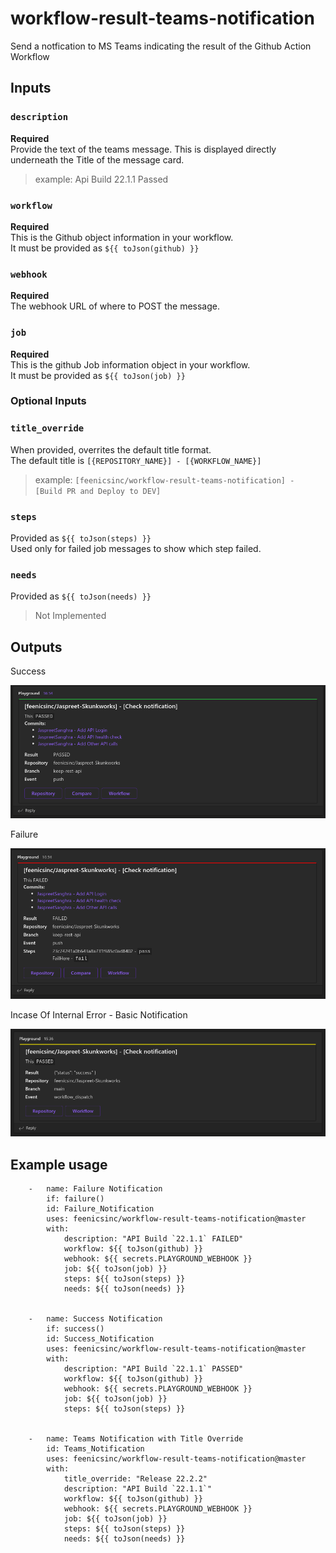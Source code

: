 # workflow-result-teams-notification

Send a notfication to MS Teams indicating the result of the Github Action Workflow

## Inputs

### `description`

**Required**  
Provide the text of the teams message. This is displayed directly underneath the Title of the message card.  
> example: Api Build 22.1.1 Passed

### `workflow`

**Required**  
This is the Github object information in your workflow.  
It must be provided as `${{ toJson(github) }}`

### `webhook`

**Required**  
The webhook URL of where to POST the message.

### `job`

**Required**  
This is the github Job information object in your workflow.  
It must be provided as `${{ toJson(job) }}`

### Optional Inputs

### `title_override`

When provided, overrites the default title format.  
The default title is `[{REPOSITORY_NAME}] - [{WORKFLOW_NAME}]`  
> example:  `[feenicsinc/workflow-result-teams-notification] - [Build PR and Deploy to DEV]`

### `steps`

Provided as `${{ toJson(steps) }}`  
Used only for failed job messages to show which step failed.

### `needs`

Provided as `${{ toJson(needs) }}`  
> Not Implemented

## Outputs

Success

![Passed example](./assets/Passed.png)

Failure

![Failed Example](./assets/Failed.png)

Incase Of Internal Error - Basic Notification

![Basic Example](./assets/Basic%20Backup.png)

## Example usage

        -   name: Failure Notification
            if: failure()
            id: Failure_Notification
            uses: feenicsinc/workflow-result-teams-notification@master
            with:
                description: "API Build `22.1.1` FAILED"
                workflow: ${{ toJson(github) }}
                webhook: ${{ secrets.PLAYGROUND_WEBHOOK }}
                job: ${{ toJson(job) }}
                steps: ${{ toJson(steps) }}
                needs: ${{ toJson(needs) }}  


        -   name: Success Notification
            if: success()
            id: Success_Notification
            uses: feenicsinc/workflow-result-teams-notification@master
            with:
                description: "API Build `22.1.1` PASSED"
                workflow: ${{ toJson(github) }}
                webhook: ${{ secrets.PLAYGROUND_WEBHOOK }}
                job: ${{ toJson(job) }}
                steps: ${{ toJson(steps) }}


        -   name: Teams Notification with Title Override
            id: Teams_Notification
            uses: feenicsinc/workflow-result-teams-notification@master
            with:
                title_override: "Release 22.2.2"
                description: "API Build `22.1.1`"
                workflow: ${{ toJson(github) }}
                webhook: ${{ secrets.PLAYGROUND_WEBHOOK }}
                job: ${{ toJson(job) }}
                steps: ${{ toJson(steps) }}
                needs: ${{ toJson(needs) }}
